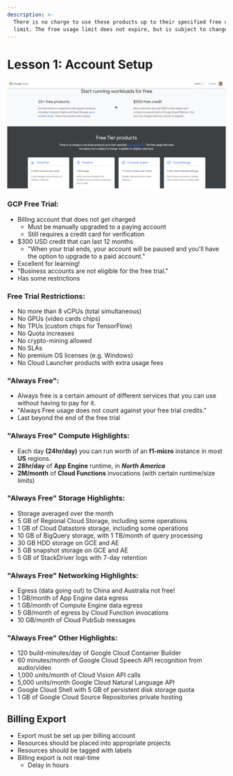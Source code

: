 ```yaml
---
description: >-
  There is no charge to use these products up to their specified free usage
  limit. The free usage limit does not expire, but is subject to change.
---
```


# Lesson 1: Account Setup

![](../.gitbook/assets/image%20%2855%29.png)

### GCP Free Trial:

* Billing account that does not get charged
  * Must be manually upgraded to  a paying account
  * Still requires a credit card for verification
* $300 USD credit that can last 12 months
  * "When your trial ends, your account will be paused and you'll have the option to upgrade to a paid account."
* Excellent for learning!
* "Business accounts are not eligible for the free trial."
* Has some restrictions 

### Free Trial Restrictions:

* No more than 8 vCPUs \(total simultaneous\)
* No GPUs \(video cards chips\)
* No TPUs \(custom chips for TensorFlow\)
* No Quota increases
* No crypto-mining allowed
* No SLAs
* No premium OS licenses \(e.g. Windows\)
* No Cloud Launcher products with extra usage fees

### "Always Free":

* Always free is a certain amount of different services that you can use without having to pay for it.
* "Always Free usage does not count against your free trial credits."
* Last beyond the end of the free trial

### "Always Free" Compute Highlights:

* Each day **\(24hr/day\)** you can run worth of an **f1-micro** instance in most **US** regions.
* **28hr/day** of **App Engine** runtime, in _**North America**_
* **2M/month** of **Cloud Functions** invocations \(with certain runtime/size limits\)

### "Always Free" Storage Highlights:

* Storage averaged over the month
* 5 GB of Regional Cloud Storage, including some operations
* 1 GB of Cloud Datastore storage, including some operations
* 10 GB of BigQuery storage, with 1 TB/month of query processing
* 30 GB HDD storage on GCE and AE
* 5 GB snapshot storage on GCE and AE
* 5 GB of StackDriver logs with 7-day retention

### "Always Free" Networking Highlights:

* Egress \(data going out\) to China and Australia not free!
* 1 GB/month of App Engine data egress
* 1 GB/month of Compute Engine data egress
* 5 GB/month of egress by Cloud Function invocations
* 10 GB/month of Cloud PubSub messages

### "Always Free" Other Highlights:

* 120 build-minutes/day of Google Cloud Container Builder
* 60 minutes/month of Google Cloud Speech API recognition from audio/video
* 1,000 units/month of Cloud Vision API calls
* 5,000 units/month Google Cloud Natural Language API
* Google Cloud Shell with 5 GB of persistent disk storage quota
* 1 GB of Google Cloud Source Repositories private hosting

## Billing Export

* Export must be set up per billing account
* Resources should be placed into appropriate projects
* Resources should be tagged with labels
* Billing export is not real-time
  * Delay in hours



